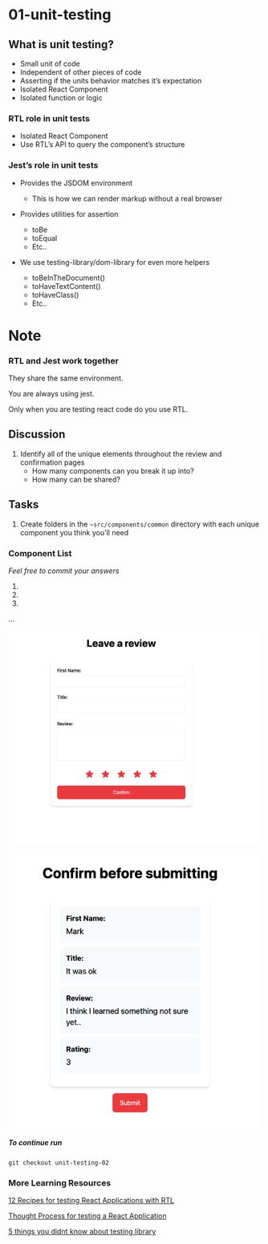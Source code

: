 # 01-unit-testing

## What is unit testing?

- Small unit of code
- Independent of other pieces of code
- Asserting if the units behavior matches it’s expectation
- Isolated React Component
- Isolated function or logic

### RTL role in unit tests

- Isolated React Component
- Use RTL’s API to query the component’s structure

### Jest’s role in unit tests

- Provides the JSDOM environment

  - This is how we can render markup without a real browser

- Provides utilities for assertion

  - toBe
  - toEqual
  - Etc..

- We use testing-library/dom-library for even more helpers
  - toBeInTheDocument()
  - toHaveTextContent()
  - toHaveClass()
  - Etc..

# Note

### RTL and Jest work together

They share the same environment.

You are always using jest.

Only when you are testing react code do you use RTL.

## Discussion

1. Identify all of the unique elements throughout the review and confirmation pages
   - How many components can you break it up into?
   - How many can be shared?

## Tasks

1. Create folders in the `~src/components/common` directory with each unique component you think you'll need

### Component List

_Feel free to commit your answers_

1.
2.
3.

...

![Review Form Wireframe](../public/review_form.png)

![Confirmation Page](../public/confirmation_page.png)

##### To continue run

    git checkout unit-testing-02

### More Learning Resources

[12 Recipes for testing React Applications with RTL](https://joaoforja.com/blog/recipes-for-testing-react-apps-tl/)

[Thought Process for testing a React Application](https://joaoforja.com/blog/how-to-write-tests-react-app-case-study/)

[5 things you didnt know about testing library](https://polvara.me/posts/five-things-you-didnt-know-about-testing-library)
